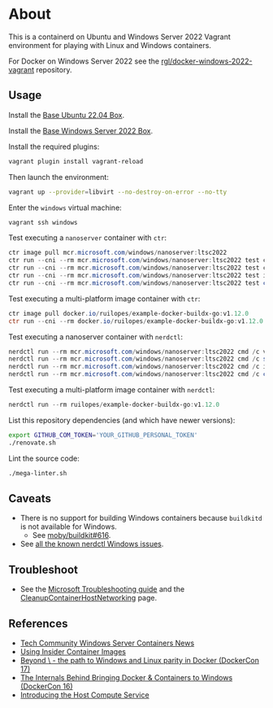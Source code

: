 # About

This is a containerd on Ubuntu and Windows Server 2022 Vagrant environment for playing with Linux and Windows containers.

For Docker on Windows Server 2022 see the [rgl/docker-windows-2022-vagrant](https://github.com/rgl/docker-windows-2022-vagrant) repository.

## Usage

Install the [Base Ubuntu 22.04 Box](https://github.com/rgl/ubuntu-vagrant).

Install the [Base Windows Server 2022 Box](https://github.com/rgl/windows-vagrant).

Install the required plugins:

```bash
vagrant plugin install vagrant-reload
```

Then launch the environment:

```bash
vagrant up --provider=libvirt --no-destroy-on-error --no-tty
```

Enter the `windows` virtual machine:

```bash
vagrant ssh windows
```

Test executing a `nanoserver` container with `ctr`:

```powershell
ctr image pull mcr.microsoft.com/windows/nanoserver:ltsc2022
ctr run --cni --rm mcr.microsoft.com/windows/nanoserver:ltsc2022 test cmd /c ver
ctr run --cni --rm mcr.microsoft.com/windows/nanoserver:ltsc2022 test cmd /c set
ctr run --cni --rm mcr.microsoft.com/windows/nanoserver:ltsc2022 test ipconfig /all
ctr run --cni --rm mcr.microsoft.com/windows/nanoserver:ltsc2022 test curl https://httpbin.org/user-agent
```

Test executing a multi-platform image container with `ctr`:

```powershell
ctr image pull docker.io/ruilopes/example-docker-buildx-go:v1.12.0
ctr run --cni --rm docker.io/ruilopes/example-docker-buildx-go:v1.12.0 test
```

Test executing a nanoserver container with `nerdctl`:

```powershell
nerdctl run --rm mcr.microsoft.com/windows/nanoserver:ltsc2022 cmd /c ver
nerdctl run --rm mcr.microsoft.com/windows/nanoserver:ltsc2022 cmd /c set
nerdctl run --rm mcr.microsoft.com/windows/nanoserver:ltsc2022 cmd /c ipconfig /all
nerdctl run --rm mcr.microsoft.com/windows/nanoserver:ltsc2022 cmd /c curl https://httpbin.org/user-agent
```

Test executing a multi-platform image container with `nerdctl`:

```powershell
nerdctl run --rm ruilopes/example-docker-buildx-go:v1.12.0
```

List this repository dependencies (and which have newer versions):

```bash
export GITHUB_COM_TOKEN='YOUR_GITHUB_PERSONAL_TOKEN'
./renovate.sh
```

Lint the source code:

```bash
./mega-linter.sh
```

## Caveats

* There is no support for building Windows containers because `buildkitd` is not available for Windows.
  * See [moby/buildkit#616](https://github.com/moby/buildkit/issues/616).
* See [all the known nerdctl Windows issues](https://github.com/containerd/nerdctl/labels/platform%2FWindows).

## Troubleshoot

* See the [Microsoft Troubleshooting guide](https://docs.microsoft.com/en-us/virtualization/windowscontainers/troubleshooting) and the [CleanupContainerHostNetworking](https://github.com/MicrosoftDocs/Virtualization-Documentation/tree/live/windows-server-container-tools/CleanupContainerHostNetworking) page.

## References

* [Tech Community Windows Server Containers News](https://techcommunity.microsoft.com/t5/containers/bg-p/Containers)
* [Using Insider Container Images](https://docs.microsoft.com/en-us/virtualization/windowscontainers/quick-start/using-insider-container-images)
* [Beyond \ - the path to Windows and Linux parity in Docker (DockerCon 17)](https://www.youtube.com/watch?v=4ZY_4OeyJsw)
* [The Internals Behind Bringing Docker & Containers to Windows (DockerCon 16)](https://www.youtube.com/watch?v=85nCF5S8Qok)
* [Introducing the Host Compute Service](https://blogs.technet.microsoft.com/virtualization/2017/01/27/introducing-the-host-compute-service-hcs/)
